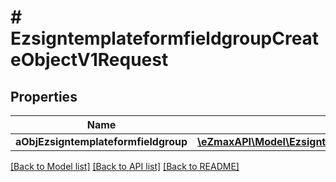 # # EzsigntemplateformfieldgroupCreateObjectV1Request

## Properties

Name | Type | Description | Notes
------------ | ------------- | ------------- | -------------
**aObjEzsigntemplateformfieldgroup** | [**\eZmaxAPI\Model\EzsigntemplateformfieldgroupRequestCompound[]**](EzsigntemplateformfieldgroupRequestCompound.md) |  |

[[Back to Model list]](../../README.md#models) [[Back to API list]](../../README.md#endpoints) [[Back to README]](../../README.md)
